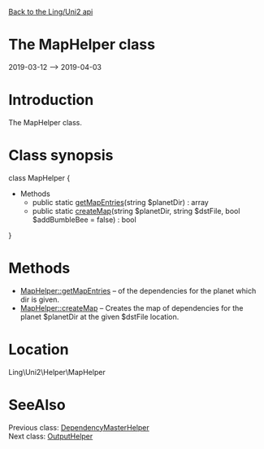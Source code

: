 [Back to the Ling/Uni2 api](https://github.com/lingtalfi/Uni2/blob/master/doc/api/Ling/Uni2.md)



The MapHelper class
================
2019-03-12 --> 2019-04-03






Introduction
============

The MapHelper class.



Class synopsis
==============


class <span class="pl-k">MapHelper</span>  {

- Methods
    - public static [getMapEntries](https://github.com/lingtalfi/Uni2/blob/master/doc/api/Ling/Uni2/Helper/MapHelper/getMapEntries.md)(string $planetDir) : array
    - public static [createMap](https://github.com/lingtalfi/Uni2/blob/master/doc/api/Ling/Uni2/Helper/MapHelper/createMap.md)(string $planetDir, string $dstFile, bool $addBumbleBee = false) : bool

}






Methods
==============

- [MapHelper::getMapEntries](https://github.com/lingtalfi/Uni2/blob/master/doc/api/Ling/Uni2/Helper/MapHelper/getMapEntries.md) &ndash; of the dependencies for the planet which dir is given.
- [MapHelper::createMap](https://github.com/lingtalfi/Uni2/blob/master/doc/api/Ling/Uni2/Helper/MapHelper/createMap.md) &ndash; Creates the map of dependencies for the planet $planetDir at the given $dstFile location.





Location
=============
Ling\Uni2\Helper\MapHelper


SeeAlso
==============
Previous class: [DependencyMasterHelper](https://github.com/lingtalfi/Uni2/blob/master/doc/api/Ling/Uni2/Helper/DependencyMasterHelper.md)<br>Next class: [OutputHelper](https://github.com/lingtalfi/Uni2/blob/master/doc/api/Ling/Uni2/Helper/OutputHelper.md)<br>
